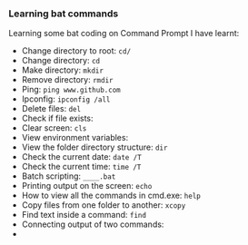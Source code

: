 ### Learning bat commands
Learning some bat coding on Command Prompt
I have learnt:

* Change directory to root: `cd/`
* Change directory: `cd `
* Make directory: `mkdir`
* Remove directory: `rmdir`
* Ping: `ping www.github.com`
* Ipconfig: `ipconfig /all`
* Delete files: `del`
* Check if file exists: 
* Clear screen: `cls`
* View environment variables:
* View the folder directory structure: `dir`
* Check the current date:  `date /T`
* Check the current time:  `time /T`
* Batch scripting: `____.bat`
* Printing output on the screen: `echo`
* How to view all the commands in cmd.exe: `help`
* Copy files from one folder to another: `xcopy`
* Find text inside a command: `find`
* Connecting output of two commands:
* 


